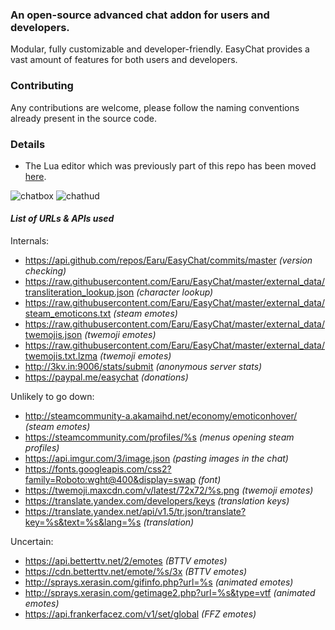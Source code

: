 ### An open-source advanced chat addon for users and developers.
Modular, fully customizable and developer-friendly. EasyChat provides a vast amount of features for both users and developers.

### Contributing
Any contributions are welcome, please follow the naming conventions already present in the source code.

### Details
- The Lua editor which was previously part of this repo has been moved [here](https://github.com/Earu/Lua-Code-Editor).

![chatbox](https://i.imgur.com/vKlszY6.png)
![chathud](https://i.imgur.com/x354846.gif)


#### __*List of URLs & APIs used*__

Internals:
- https://api.github.com/repos/Earu/EasyChat/commits/master *(version checking)*
- https://raw.githubusercontent.com/Earu/EasyChat/master/external_data/transliteration_lookup.json *(character lookup)*
- https://raw.githubusercontent.com/Earu/EasyChat/master/external_data/steam_emoticons.txt *(steam emotes)*
- https://raw.githubusercontent.com/Earu/EasyChat/master/external_data/twemojis.json *(twemoji emotes)*
- https://raw.githubusercontent.com/Earu/EasyChat/master/external_data/twemojis.txt.lzma *(twemoji emotes)*
- http://3kv.in:9006/stats/submit *(anonymous server stats)*
- https://paypal.me/easychat *(donations)*

Unlikely to go down:
- http://steamcommunity-a.akamaihd.net/economy/emoticonhover/ *(steam emotes)*
- https://steamcommunity.com/profiles/%s *(menus opening steam profiles)*
- https://api.imgur.com/3/image.json *(pasting images in the chat)*
- https://fonts.googleapis.com/css2?family=Roboto:wght@400&display=swap *(font)*
- https://twemoji.maxcdn.com/v/latest/72x72/%s.png *(twemoji emotes)*
- https://translate.yandex.com/developers/keys *(translation keys)*
- https://translate.yandex.net/api/v1.5/tr.json/translate?key=%s&text=%s&lang=%s *(translation)*

Uncertain:
- https://api.betterttv.net/2/emotes *(BTTV emotes)*
- https://cdn.betterttv.net/emote/%s/3x *(BTTV emotes)*
- http://sprays.xerasin.com/gifinfo.php?url=%s *(animated emotes)*
- http://sprays.xerasin.com/getimage2.php?url=%s&type=vtf *(animated emotes)*
- https://api.frankerfacez.com/v1/set/global *(FFZ emotes)*
